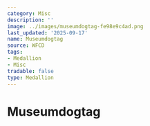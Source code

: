 ```yaml
---
category: Misc
description: ''
image: ../images/museumdogtag-fe98e9c4ad.png
last_updated: '2025-09-17'
name: Museumdogtag
source: WFCD
tags:
- Medallion
- Misc
tradable: false
type: Medallion
---
```


# Museumdogtag

